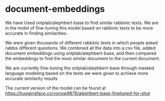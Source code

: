 # document-embeddings
We have Used onlplab/alephbert-base to find similar rabbinic texts. We are in the midst of fine-tuning this model based on rabbinic texts to be more accurate in finding similarities.

We were given thousands of different rabbinic texts in which people asked rabbis different questions. We combined all the data into a csv file, added document embeddings using onlplab/alephbert-base, and then compared the embeddings to find the most similar document to the current document.

We are currently fine-tuning the onlplab/alephbert-base through masked language modeling based on the texts we were given to achieve more accurate similarity results

The current version of the model can be found at https://huggingface.co/ysnow9876/alephbert-base-finetuned-for-shut
